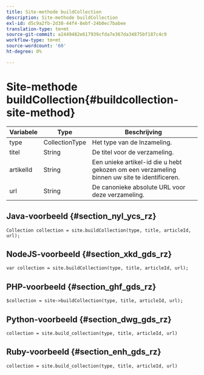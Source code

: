 ```yaml
---
title: Site-methode buildCollection
description: Site-methode buildCollection
exl-id: d5c9a2fb-2d30-44f4-8ebf-24b0ec7babee
translation-type: tm+mt
source-git-commit: a2449482e617939cfda7e367da34875bf187c4c9
workflow-type: tm+mt
source-wordcount: '60'
ht-degree: 0%

---
```


# Site-methode buildCollection{#buildcollection-site-method}

| Variabele | Type | Beschrijving |
|--- |--- |--- |
| type | CollectionType | Het type van de Inzameling. |
| titel | String | De titel voor de verzameling. |
| artikelId | String | Een unieke artikel-id die u hebt gekozen om een verzameling binnen uw site te identificeren. |
| url | String | De canonieke absolute URL voor deze verzameling. |

## Java-voorbeeld {#section_nyl_ycs_rz}

```
Collection collection = site.buildCollection(type, title, articleId, url); 
```

## NodeJS-voorbeeld {#section_xkd_gds_rz}

```
var collection = site.buildCollection(type, title, articleId, url); 
```

## PHP-voorbeeld {#section_ghf_gds_rz}

```
$collection = site->buildCollection(type, title, articleId, url); 
```

## Python-voorbeeld {#section_dwg_gds_rz}

```
collection = site.build_collection(type, title, articleId, url) 
```

## Ruby-voorbeeld {#section_enh_gds_rz}

```
collection = site.build_collection(type, title, articleId, url) 
```
